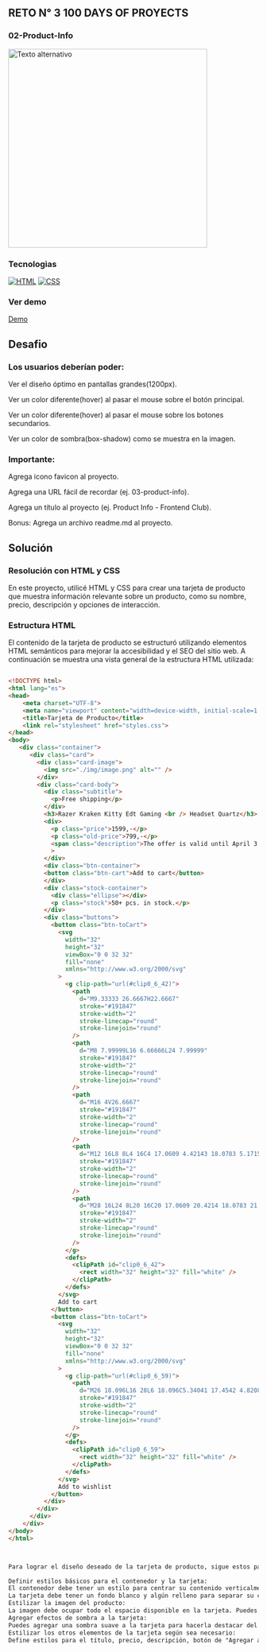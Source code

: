 ## RETO N° 3 100 DAYS OF PROYECTS 

### 02-Product-Info

<img src="https://cdn.hashnode.com/res/hashnode/image/upload/v1714098990726/cc531dd1-4cda-4b85-8151-ed007aa05534.png?auto=compress,format&format=webp" alt="Texto alternativo" width="400"/>

### Tecnologias
[![HTML](https://img.shields.io/badge/HTML5-orange?style=flat&logo=html5)](https://developer.mozilla.org/en-US/docs/Web/Guide/HTML/HTML5)
[![CSS](https://img.shields.io/badge/CSS3-blue?style=flat&logo=css3)](https://developer.mozilla.org/en-US/docs/Web/CSS)

### Ver demo

[Demo](https://lohanao.github.io/03-Product-Info/)

## Desafio
### Los usuarios deberían poder:

Ver el diseño óptimo en pantallas grandes(1200px).

Ver un color diferente(hover) al pasar el mouse sobre el botón principal.

Ver un color diferente(hover) al pasar el mouse sobre los botones secundarios.

Ver un color de sombra(box-shadow) como se muestra en la imagen.

### Importante:

Agrega icono favicon al proyecto.

Agrega una URL fácil de recordar (ej. 03-product-info).

Agrega un título al proyecto (ej. Product Info - Frontend Club).

Bonus: Agrega un archivo readme.md al proyecto.

## Solución
### Resolución con HTML y CSS
En este proyecto, utilicé HTML y CSS para crear una tarjeta de producto que muestra información relevante sobre un producto, como su nombre, precio, descripción y opciones de interacción.

### Estructura HTML
El contenido de la tarjeta de producto se estructuró utilizando elementos HTML semánticos para mejorar la accesibilidad y el SEO del sitio web. A continuación se muestra una vista general de la estructura HTML utilizada:

```html

<!DOCTYPE html>
<html lang="es">
<head>
    <meta charset="UTF-8">
    <meta name="viewport" content="width=device-width, initial-scale=1.0">
    <title>Tarjeta de Producto</title>
    <link rel="stylesheet" href="styles.css">
</head>
<body>
   <div class="container">
      <div class="card">
        <div class="card-image">
          <img src="./img/image.png" alt="" />
        </div>
        <div class="card-body">
          <div class="subtitle">
            <p>Free shipping</p>
          </div>
          <h3>Razer Kraken Kitty Edt Gaming <br /> Headset Quartz</h3>
          <div>
            <p class="price">1599,-</p>
            <p class="old-price">799,-</p>
            <span class="description">The offer is valid until April 3 or as long as stock lasts!</span
            >
          </div>
          <div class="btn-container">
          <button class="btn-cart">Add to cart</button>
          </div>
          <div class="stock-container">
            <div class="ellipse"></div>
            <p class="stock">50+ pcs. in stock.</p>
          </div>
          <div class="buttons">
            <button class="btn-toCart">
              <svg
                width="32"
                height="32"
                viewBox="0 0 32 32"
                fill="none"
                xmlns="http://www.w3.org/2000/svg"
              >
                <g clip-path="url(#clip0_6_42)">
                  <path
                    d="M9.33333 26.6667H22.6667"
                    stroke="#191847"
                    stroke-width="2"
                    stroke-linecap="round"
                    stroke-linejoin="round"
                  />
                  <path
                    d="M8 7.99999L16 6.66666L24 7.99999"
                    stroke="#191847"
                    stroke-width="2"
                    stroke-linecap="round"
                    stroke-linejoin="round"
                  />
                  <path
                    d="M16 4V26.6667"
                    stroke="#191847"
                    stroke-width="2"
                    stroke-linecap="round"
                    stroke-linejoin="round"
                  />
                  <path
                    d="M12 16L8 8L4 16C4 17.0609 4.42143 18.0783 5.17157 18.8284C5.92172 19.5786 6.93913 20 8 20C9.06087 20 10.0783 19.5786 10.8284 18.8284C11.5786 18.0783 12 17.0609 12 16Z"
                    stroke="#191847"
                    stroke-width="2"
                    stroke-linecap="round"
                    stroke-linejoin="round"
                  />
                  <path
                    d="M28 16L24 8L20 16C20 17.0609 20.4214 18.0783 21.1716 18.8284C21.9217 19.5786 22.9391 20 24 20C25.0609 20 26.0783 19.5786 26.8284 18.8284C27.5786 18.0783 28 17.0609 28 16Z"
                    stroke="#191847"
                    stroke-width="2"
                    stroke-linecap="round"
                    stroke-linejoin="round"
                  />
                </g>
                <defs>
                  <clipPath id="clip0_6_42">
                    <rect width="32" height="32" fill="white" />
                  </clipPath>
                </defs>
              </svg>
              Add to cart
            </button>
            <button class="btn-toCart">
              <svg
                width="32"
                height="32"
                viewBox="0 0 32 32"
                fill="none"
                xmlns="http://www.w3.org/2000/svg"
              >
                <g clip-path="url(#clip0_6_59)">
                  <path
                    d="M26 18.096L16 28L6 18.096C5.34041 17.4542 4.82086 16.6827 4.47406 15.8302C4.12727 14.9777 3.96075 14.0626 3.98498 13.1426C4.00922 12.2226 4.22368 11.3175 4.61488 10.4845C5.00607 9.65139 5.56551 8.90834 6.25798 8.30211C6.95045 7.69588 7.76094 7.23959 8.63842 6.96198C9.51589 6.68437 10.4413 6.59145 11.3565 6.68907C12.2716 6.78669 13.1567 7.07274 13.9558 7.52921C14.755 7.98568 15.451 8.60267 16 9.34133C16.5514 8.60803 17.2482 7.99643 18.0468 7.54481C18.8454 7.09319 19.7287 6.81127 20.6412 6.7167C21.5538 6.62212 22.4761 6.71693 23.3504 6.99519C24.2246 7.27345 25.032 7.72917 25.7221 8.33382C26.4121 8.93847 26.9699 9.67905 27.3606 10.5092C27.7512 11.3393 27.9663 12.2412 27.9924 13.1583C28.0185 14.0754 27.855 14.988 27.5122 15.839C27.1693 16.69 26.6545 17.4611 26 18.104"
                    stroke="#191847"
                    stroke-width="2"
                    stroke-linecap="round"
                    stroke-linejoin="round"
                  />
                </g>
                <defs>
                  <clipPath id="clip0_6_59">
                    <rect width="32" height="32" fill="white" />
                  </clipPath>
                </defs>
              </svg>
              Add to wishlist
            </button>
          </div>
        </div>
      </div>
    </div>
</body>
</html>



Para lograr el diseño deseado de la tarjeta de producto, sigue estos pasos:

Definir estilos básicos para el contenedor y la tarjeta:
El contenedor debe tener un estilo para centrar su contenido verticalmente y horizontalmente. Puedes lograr esto usando display: flex, justify-content: center y align-items: center.
La tarjeta debe tener un fondo blanco y algún relleno para separar su contenido del borde. Puedes aplicar esto usando background-color: white y padding.
Estilizar la imagen del producto:
La imagen debe ocupar todo el espacio disponible en la tarjeta. Puedes lograr esto usando width: 100% y height: 100% junto con object-fit: cover para mantener la proporción de la imagen.
Agregar efectos de sombra a la tarjeta:
Puedes agregar una sombra suave a la tarjeta para hacerla destacar del fondo. Esto se puede lograr utilizando la propiedad box-shadow.
Estilizar los otros elementos de la tarjeta según sea necesario:
Define estilos para el título, precio, descripción, botón de "Agregar al carrito", etc., según el diseño específico que desees lograr. Ajusta los tamaños de fuente, márgenes, colores, etc., según sea necesario.





